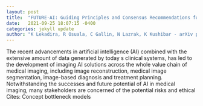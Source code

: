 ```yaml
---
layout: post
title:  "FUTURE-AI: Guiding Principles and Consensus Recommendations for Trustworthy Artificial Intelligence in Future Medical Imaging"
date:   2021-09-25 18:07:15 -0400
categories: jekyll update
author: "K Lekadira, R Osuala, C Gallin, N Lazrak, K Kushibar - arXiv preprint arXiv , 2021"
---
```

The recent advancements in artificial intelligence (AI) combined with the extensive amount of data generated by today s clinical systems, has led to the development of imaging AI solutions across the whole value chain of medical imaging, including image reconstruction, medical image segmentation, image-based diagnosis and treatment planning. Notwithstanding the successes and future potential of AI in medical imaging, many stakeholders are concerned of the potential risks and ethical Cites: Concept bottleneck models